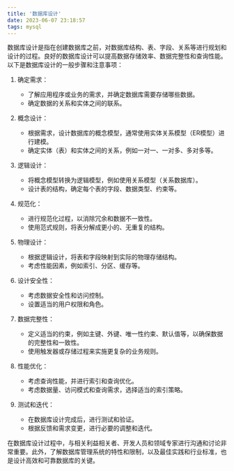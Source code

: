 ```yaml
---
title: '数据库设计'
date: 2023-06-07 23:18:57
tags: mysql
---
```



数据库设计是指在创建数据库之前，对数据库结构、表、字段、关系等进行规划和设计的过程。良好的数据库设计可以提高数据存储效率、数据完整性和查询性能。以下是数据库设计的一般步骤和注意事项：

1. 确定需求：
   - 了解应用程序或业务的需求，并确定数据库需要存储哪些数据。
   - 确定数据的关系和实体之间的联系。

2. 概念设计：
   - 根据需求，设计数据库的概念模型，通常使用实体关系模型（ER模型）进行建模。
   - 确定实体（表）和实体之间的关系，例如一对一、一对多、多对多等。

3. 逻辑设计：
   - 将概念模型转换为逻辑模型，例如使用关系模型（关系数据库）。
   - 设计表的结构，确定每个表的字段、数据类型、约束等。

4. 规范化：
   - 进行规范化过程，以消除冗余和数据不一致性。
   - 使用范式规则，将表分解成更小的、无重复的结构。

5. 物理设计：
   - 根据逻辑设计，将表和字段映射到实际的物理存储结构。
   - 考虑性能因素，例如索引、分区、缓存等。

6. 设计安全性：
   - 考虑数据安全性和访问控制。
   - 设置适当的用户权限和角色。

7. 数据完整性：
   - 定义适当的约束，例如主键、外键、唯一性约束、默认值等，以确保数据的完整性和一致性。
   - 使用触发器或存储过程来实施更复杂的业务规则。

8. 性能优化：
   - 考虑查询性能，并进行索引和查询优化。
   - 考虑数据量、访问模式和查询需求，选择适当的索引策略。

9. 测试和迭代：
   - 在数据库设计完成后，进行测试和验证。
   - 根据反馈和需求变更，进行必要的调整和迭代。

在数据库设计过程中，与相关利益相关者、开发人员和领域专家进行沟通和讨论非常重要。此外，了解数据库管理系统的特性和限制，以及最佳实践和行业标准，也是设计高效和可靠数据库的关键。